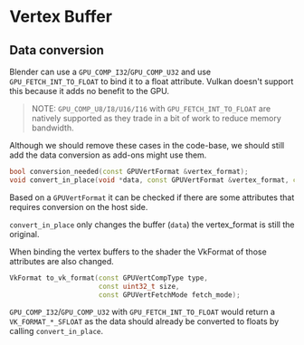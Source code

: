 # Vertex Buffer

## Data conversion

Blender can use a `GPU_COMP_I32`/`GPU_COMP_U32` and use `GPU_FETCH_INT_TO_FLOAT`
to bind it to a float attribute. Vulkan doesn't support this because it adds
no benefit to the GPU.

> NOTE: `GPU_COMP_U8/I8/U16/I16` with `GPU_FETCH_INT_TO_FLOAT` are natively supported
> as they trade in a bit of work to reduce memory bandwidth.

Although we should remove these cases in the code-base, we should still add the data
conversion as add-ons might use them.

``` cpp title="vk_data_conversion.hh"
bool conversion_needed(const GPUVertFormat &vertex_format);
void convert_in_place(void *data, const GPUVertFormat &vertex_format, const uint vertex_len);
```

Based on a `GPUVertFormat` it can be checked if there are some attributes
that requires conversion on the host side.

`convert_in_place` only changes the buffer (`data`) the vertex_format is still the
original.

When binding the vertex buffers to the shader the VkFormat of those
attributes are also changed.

``` cpp title="vk_common.hh"
VkFormat to_vk_format(const GPUVertCompType type,
                      const uint32_t size,
                      const GPUVertFetchMode fetch_mode);
```
`GPU_COMP_I32`/`GPU_COMP_U32` with `GPU_FETCH_INT_TO_FLOAT` would return a
`VK_FORMAT_*_SFLOAT` as the data should already be converted to floats by
calling `convert_in_place`.
